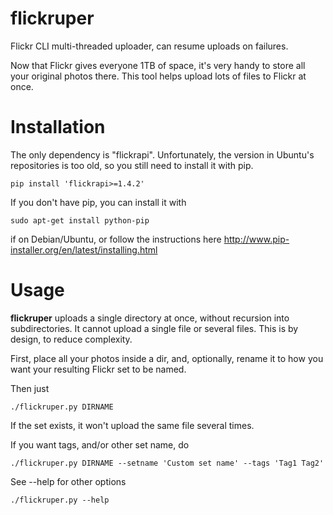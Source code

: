 flickruper
===========

Flickr CLI multi-threaded uploader, can resume uploads on failures.

Now that Flickr gives everyone 1TB of space, it's very handy to store all
your original photos there. This tool helps upload lots of files to Flickr at
once.

Installation
============

The only dependency is "flickrapi". Unfortunately, the version in Ubuntu's repositories
is too old, so you still need to install it with pip.

    pip install 'flickrapi>=1.4.2'

If you don't have pip, you can install it with
    
    sudo apt-get install python-pip
    
if on Debian/Ubuntu, or follow the instructions here
http://www.pip-installer.org/en/latest/installing.html

Usage
=====

**flickruper** uploads a single directory at once, without recursion into
subdirectories. It cannot upload a single file or several files. This is by
design, to reduce complexity.

First, place all your photos inside a dir, and, optionally,
rename it to how you want your resulting Flickr set to be named.

Then just

    ./flickruper.py DIRNAME
    
If the set exists, it won't upload the same file several times.
    
If you want tags, and/or other set name, do

    ./flickruper.py DIRNAME --setname 'Custom set name' --tags 'Tag1 Tag2'
    
See --help for other options
    
    ./flickruper.py --help

